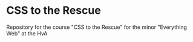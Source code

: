 # CSS to the Rescue

Repository for the course "CSS to the Rescue" for the minor "Everything Web" at the HvA